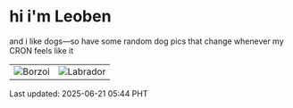 # hi i'm Leoben

and i like dogs—so have some random dog pics that change whenever my CRON feels like it

|  |  |
|--------|----------|
| ![Borzoi](https://random-dog-vercel.vercel.app/api/random-borzoi?v=1750455899) | ![Labrador](https://random-dog-vercel.vercel.app/api/random-labrador?v=1750455899) |

Last updated: 2025-06-21 05:44 PHT
